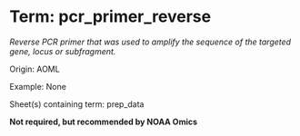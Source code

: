 # Term: pcr_primer_reverse

*Reverse PCR primer that was used to amplify the sequence of the targeted gene, locus or subfragment.*

Origin: AOML

Example: None

Sheet(s) containing term: prep_data

**Not required, but recommended by NOAA Omics**